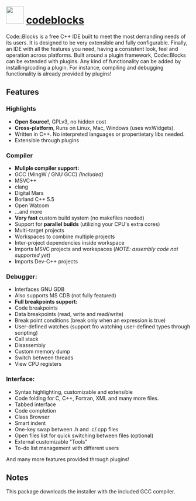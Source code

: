 ﻿# <img src="https://cdn.rawgit.com/chocolatey/chocolatey-coreteampackages/edba4a5849ff756e767cba86641bea97ff5721fe/icons/codeblocks.png" width="48" height="48"/> [codeblocks](https://chocolatey.org/packages/codeblocks)


Code::Blocks is a free C++ IDE built to meet the most demanding needs of its users. It is designed to be very extensible and fully configurable.
Finally, an IDE with all the features you need, having a consistent look, feel and operation across platforms.
Built around a plugin framework, Code::Blocks can be extended with plugins. Any kind of functionality can be added by installing/coding a plugin.
For instance, compiling and debugging functionality is already provided by plugins!

## Features

### Highlights
* **Open Source!**, GPLv3, no hidden cost
* **Cross-platform**, Runs on Linux, Mac, Windows (uses wxWidgets).
* Written in C++. No interpreted languages or propertietary libs needed.
* Extensible through plugins

### Compiler
* **Muliple compiler support:**
* GCC (MingW / GNU GCC) *(Included)*
* MSVC++
* clang
* Digital Mars
* Borland C++ 5.5
* Open Watcom
* ...and more
* **Very fast** custom build system (no makefiles needed)
* Support for **parallel builds** (utilizing your CPU's extra cores)
* Multi-target projects
* Workspaces to combine multiple projects
* Inter-project dependencies inside workspace
* Imports MSVC projects and workspaces (*NOTE: assembly code not supported yet*)
* Imports Dev-C++ projects

### Debugger:
* Interfaces GNU GDB
* Also supports MS CDB (not fully featured)
* **Full breakpoints support:**
* Code breakpoints
* Data breakpoints (read, write and read/write)
* Break point conditions (break only when an expression is true)
* User-defined watches (support fro watching user-defined types through scripting)
* Call stack
* Disassembly
* Custom memory dump
* Switch between threads
* View CPU registers

### Interface:
* Syntax highlighting, customizable and extensible
* Code folding for C, C++, Fortran, XML and many more files.
* Tabbed interface
* Code completion
* Class Browser
* Smart indent
* One-key swap between .h and .c/.cpp files
* Open files list for quick switching between files (optional)
* External customizable "Tools"
* To-do list management with different users

And many more features provided through plugins!

## Notes

This package downloads the installer with the included GCC compiler.


